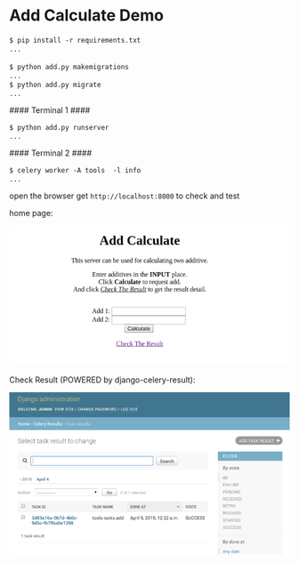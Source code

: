 # Add Calculate Demo



```shell
$ pip install -r requirements.txt
...

$ python add.py makemigrations
...
$ python add.py migrate
...
```

\#### Terminal 1 ####

```shell
$ python add.py runserver
...
```



\#### Terminal 2 ####

```shell
$ celery worker -A tools  -l info
...
```



open the browser get `http://localhost:8000` to check and test

home page:

![n/a](res/add-demo.png)

Check Result (POWERED by django-celery-result):

![n/a](res/add-result_admin-backend_demo.png)



